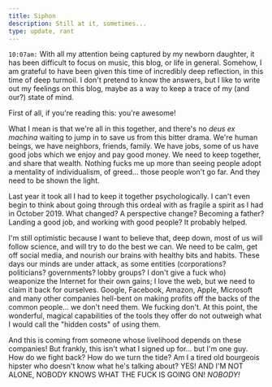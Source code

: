 ```yaml
---
title: Siphon
description: Still at it, sometimes...
type: update, rant
---
```


`10:07am:` With all my attention being captured by my newborn daughter, it has been difficult to focus on music, this blog, or life in general. Somehow, I am grateful to have been given this time of incredibly deep reflection, in this time of deep turmoil. I don't pretend to know the answers, but I like to write out my feelings on this blog, maybe as a way to keep a trace of my (and our?) state of mind.

First of all, if you're reading this: you're awesome!

What I mean is that we're all in this together, and there's no _deus ex machina_ waiting to jump in to save us from this bitter drama. We're human beings, we have neighbors, friends, family. We have jobs, some of us have good jobs which we enjoy and pay good money. We need to keep together, and share that wealth.  Nothing fucks me up more than seeing people adopt a mentality of individualism, of greed... those people won't go far. And they need to be shown the light.

Last year it took all I had to keep it together psychologically. I can't even begin to think about going through this ordeal with as fragile a spirit as I had in October 2019. What changed? A perspective change? Becoming a father? Landing a good job, and working with good people? It probably helped.

I'm still optimistic because I want to believe that, deep down, most of us will follow science, and will try to do the best we can. We need to be calm, get off social media, and nourish our brains with healthy bits and habits. These days our minds are under attack, as some entities (corporations? politicians? governments? lobby groups? I don't give a fuck who) weaponize the Internet for their own gains; I love the web, but we need to claim it back for ourselves. Google, Facebook, Amazon, Apple, Microsoft and many other companies hell-bent on making profits off the backs of the common people... we don't need them. We fucking don't. At this point, the wonderful, magical capabilities of the tools they offer do not outweigh what I would call the "hidden costs" of using them.

And this is coming from someone whose livelihood depends on these companies! But frankly, this isn't what I signed up for... but I'm one guy. How do we fight back? How do we turn the tide? Am I a tired old bourgeois hipster who doesn't know what he's talking about? YES! AND I'M NOT ALONE, NOBODY KNOWS WHAT THE FUCK IS GOING ON! *NOBODY!*
